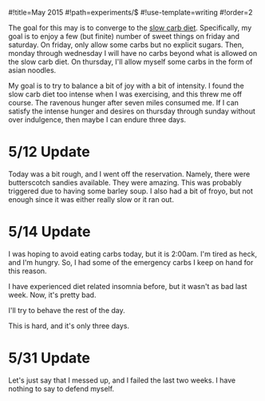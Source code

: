 #!title=May 2015
#!path=experiments/$
#!use-template=writing
#!order=2

The goal for this may is to converge to the <a href="http://en.wikipedia.org/wiki/Slow-Carb_Diet">slow carb diet</a>. Specifically, my goal is to enjoy a few (but finite) number of sweet things on friday and saturday. On friday, only allow some carbs but no explicit sugars. Then, monday through wednesday I will have no carbs beyond what is allowed on the slow carb diet. On thursday, I'll allow myself some carbs in the form of asian noodles.

My goal is to try to balance a bit of joy with a bit of intensity. I found the slow carb diet too intense when I was exercising, and this threw me off course. The ravenous hunger after seven miles consumed me. If I can satisfy the intense hunger and desires on thursday through sunday without over indulgence, then maybe I can endure three days.

# 5/12 Update

Today was a bit rough, and I went off the reservation. Namely, there were butterscotch sandies available. They were amazing. This was probably triggered due to having some barley soup. I also had a bit of froyo, but not enough since it was either really slow or it ran out.

# 5/14 Update

I was hoping to avoid eating carbs today, but it is 2:00am. I'm tired as heck, and I'm hungry. So, I had some of the emergency carbs I keep on hand for this reason.

I have experienced diet related insomnia before, but it wasn't as bad last week. Now, it's pretty bad. 

I'll try to behave the rest of the day.

This is hard, and it's only three days.

# 5/31 Update

Let's just say that I messed up, and I failed the last two weeks. I have nothing to say to defend myself.
